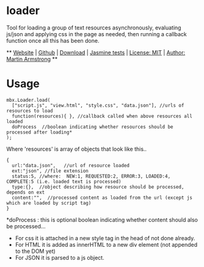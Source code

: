 

# loader

Tool for loading a group of text resources asynchronously, evaluating js/json and applying css in the page as needed, then running a callback function once all this has been done.

**
[Website](https://martbox.github.io/mbx/loader/index.html) | 
[Github](https://github.com/martbox/loader) | 
[Download](https://martbox.github.io/mbx/loader/Loader.js) | 
[Jasmine tests](https://martbox.github.io/mbx/loader/test.html) | 
[License: MIT](http://www.opensource.org/licenses/mit-license.php) | 
[Author: Martin Armstrong](https://www.linkedin.com/in/martin-armstrong/)
**

# Usage

    mbx.Loader.load(
      ["script.js", "view.html", "style.css", "data.json"], //urls of resources to load
      function(resources){ }, //callback called when above resources all loaded
      doProcess  //boolean indicating whether resources should be processed after loading*
    );
      
Where 'resources' is array of objects that look like this..

    {
      url:"data.json",   //url of resource loaded
      ext:"json", //file extension
      status:5, //where:  NEW:1, REQUESTED:2, ERROR:3, LOADED:4, COMPLETE:5 (i.e. loaded text is processed)
      type:{},  //object describing how resource should be processed, depends on ext  
      content:"",  //processed content as loaded from the url (except js which are loaded by script tag)
    }
 
*doProcess : this is optional boolean indicating whether content should also be processed...
  - For css it is attached in a new style tag in the head of not done already.
  - For HTML it is added as innerHTML to a new div element (not appended to the DOM yet)
  - For JSON it is parsed to a js object.
